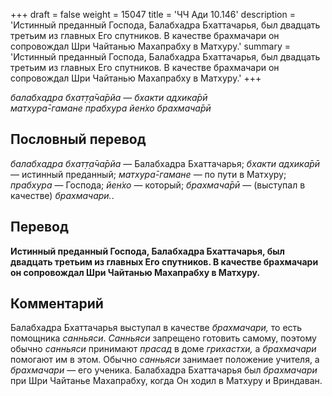 +++
draft = false
weight = 15047
title = 'ЧЧ Ади 10.146'
description = 'Истинный преданный Господа, Балабхадра Бхаттачарья, был двадцать третьим из главных Его спутников. В качестве брахмачари он сопровождал Шри Чайтанью Махапрабху в Матхуру.'
summary = 'Истинный преданный Господа, Балабхадра Бхаттачарья, был двадцать третьим из главных Его спутников. В качестве брахмачари он сопровождал Шри Чайтанью Махапрабху в Матхуру.'
+++

_балабхадра бхат̣т̣а̄ча̄рйа — бхакти адхика̄рӣ  
матхура̄-гамане прабхура йен̇хо брахмача̄рӣ_

## Пословный перевод

_балабхадра_ _бхат̣т̣а̄ча̄рйа_ — Балабхадра Бхаттачарья; _бхакти_ _адхика̄рӣ_ — истинный преданный; _матхура̄_\-_гамане_ — по пути в Матхуру; _прабхура_ — Господа; _йен̇хо_ — который; _брахмача̄рӣ_ — (выступал в качестве) _брахмачари._.

## Перевод

**Истинный преданный Господа, Балабхадра Бхаттачарья, был двадцать третьим из главных Его спутников. В качестве брахмачари он сопровождал Шри Чайтанью Махапрабху в Матхуру.**

## Комментарий

Балабхадра Бхаттачарья выступал в качестве _брахмачари,_ то есть помощника _санньяси_. _Санньяси_ запрещено готовить самому, поэтому обычно _санньяси_ принимают _прасад_ в доме _грихастхи,_ а _брахмачари_ помогают им в этом. Обычно _санньяси_ занимает положение учителя, а _брахмачари_ — его ученика. Балабхадра Бхаттачарья был _брахмачари_ при Шри Чайтанье Махапрабху, когда Он ходил в Матхуру и Вриндаван.
